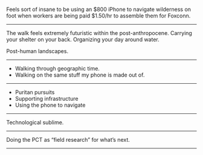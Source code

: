 Feels sort of insane to be using an $800 iPhone to navigate wilderness on foot when workers are being paid $1.50/hr to assemble them for Foxconn.

----

The walk feels extremely futuristic within the post-anthropocene. Carrying your shelter on your back. Organizing your day around water.

Post-human landscapes.

----

- Walking through geographic time.
- Walking on the same stuff my phone is made out of.

----

- Puritan pursuits
- Supporting infrastructure
- Using the phone to navigate

----

Technological sublime.

----

Doing the PCT as “field research” for what’s next.

----